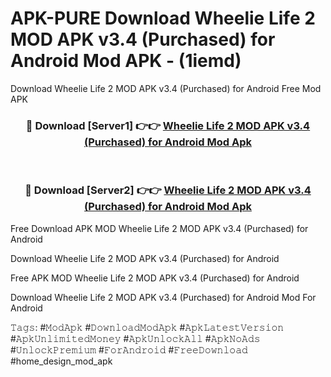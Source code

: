 # APK-PURE Download Wheelie Life 2 MOD APK v3.4 (Purchased) for Android Mod APK - (1iemd)
Download Wheelie Life 2 MOD APK v3.4 (Purchased) for Android Free Mod APK

<div align="center">
<h3>🔴 Download [Server1] 👉👉 <a href="https://apk-comot.site?title=Wheelie_Life_2_MOD_APK_v3.4_(Purchased)_for_Android">Wheelie Life 2 MOD APK v3.4 (Purchased) for Android Mod Apk</a></h3><br>

<h3>🔴 Download [Server2] 👉👉 <a href="https://apk-comot.site?title=Wheelie_Life_2_MOD_APK_v3.4_(Purchased)_for_Android">Wheelie Life 2 MOD APK v3.4 (Purchased) for Android Mod Apk</a></h3>
</div>


Free Download APK MOD Wheelie Life 2 MOD APK v3.4 (Purchased) for Android

Download Wheelie Life 2 MOD APK v3.4 (Purchased) for Android 

Free APK MOD Wheelie Life 2 MOD APK v3.4 (Purchased) for Android 

Download Wheelie Life 2 MOD APK v3.4 (Purchased) for Android Mod For Android

𝚃𝚊𝚐𝚜: #𝙼𝚘𝚍𝙰𝚙𝚔 #𝙳𝚘𝚠𝚗𝚕𝚘𝚊𝚍𝙼𝚘𝚍𝙰𝚙𝚔 #𝙰𝚙𝚔𝙻𝚊𝚝𝚎𝚜𝚝𝚅𝚎𝚛𝚜𝚒𝚘𝚗 #𝙰𝚙𝚔𝚄𝚗𝚕𝚒𝚖𝚒𝚝𝚎𝚍𝙼𝚘𝚗𝚎𝚢 #𝙰𝚙𝚔𝚄𝚗𝚕𝚘𝚌𝚔𝙰𝚕𝚕 #𝙰𝚙𝚔𝙽𝚘𝙰𝚍𝚜 #𝚄𝚗𝚕𝚘𝚌𝚔𝙿𝚛𝚎𝚖𝚒𝚞𝚖 #𝙵𝚘𝚛𝙰𝚗𝚍𝚛𝚘𝚒𝚍 #𝙵𝚛𝚎𝚎𝙳𝚘𝚠𝚗𝚕𝚘𝚊𝚍 #home_design_mod_apk